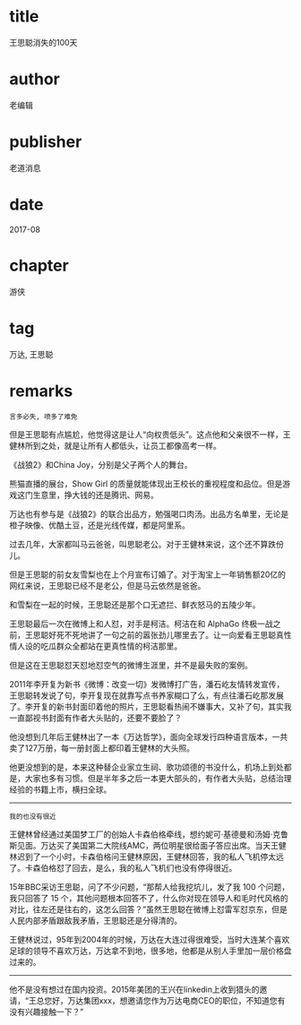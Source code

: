 # title
王思聪消失的100天

# author
老编辑

# publisher
老道消息

# date
2017-08

# chapter
游侠

# tag
万达, 王思聪

# remarks
`言多必失, 喷多了难免`

但是王思聪有点尴尬，他觉得这是让人“向权贵低头”。这点他和父亲很不一样，王健林所到之处，就是让所有人都低头，让员工都像高考一样。



《战狼2》和China Joy，分别是父子两个人的舞台。



熊猫直播的展台，Show Girl 的质量就能体现出王校长的重视程度和品位。但是游戏这门生意里，挣大钱的还是腾讯、网易。

 

万达也有参与是《战狼2》的联合出品方，勉强喝口肉汤。出品方名单里，无论是橙子映像、优酷土豆，还是光线传媒，都是阿里系。



过去几年，大家都叫马云爸爸，叫思聪老公。对于王健林来说，这个还不算跌份儿。



但是王思聪的前女友雪梨也在上个月宣布订婚了。对于淘宝上一年销售额20亿的网红来说，王思聪已经不是老公，但是马云依然是爸爸。



和雪梨在一起的时候，王思聪还是那个口无遮拦、鲜衣怒马的五陵少年。



王思聪最后一次在微博上和人怼，对手是柯洁。柯洁在和 AlphaGo 终极一战之前，王思聪好死不死地讲了一句之前的嚣张劲儿哪里去了。让一向爱看王思聪真性情人设的吃瓜群众全都站在更真性情的柯洁那里。



但是这在王思聪怼天怼地怼空气的微博生涯里，并不是最失败的案例。

 

2011年李开复为新书《微博：改变一切》发微博打广告，潘石屹友情转发宣传，王思聪转发说了句，李开复现在就靠写点书养家糊口了么，有点往潘石屹那发展了。李开复的新书封面印着他的照片，王思聪看热闹不嫌事大，又补了句，其实我一直鄙视书封面有作者大头贴的，还要不要脸了？

 

他没想到几年后王健林出了一本《万达哲学》，面向全球发行四种语言版本，一共卖了127万册，每一册封面上都印着王健林的大头照。



他更没想到的是，本来这种替企业家立生祠、歌功颂德的书没什么，机场上到处都是，大家也多有习惯。但是半年多之后一本更大部头的，有作者大头贴，总结治理经验的书籍上市，横扫全球。

---

`我的也没有很近`


王健林曾经通过美国梦工厂的创始人卡森伯格牵线，想约妮可·基德曼和汤姆·克鲁斯见面。万达买了美国第二大院线AMC，两位明星很给面子答应出席。当天王健林迟到了一个小时，卡森伯格问王健林原因，王健林回答，我的私人飞机停太远了。卡森伯格怼了回去，是么，我的私人飞机们也没有停得很近。

 

15年BBC采访王思聪，问了不少问题，“那帮人给我挖坑儿，发了我 100 个问题，我只回答了 15 个，其他问题根本回答不了，什么你对现在领导人和毛时代风格的对比，往左还是往右的，这怎么回答？”虽然王思聪在微博上怼雷军怼京东，但是人民内部矛盾跟敌我矛盾，王思聪还是分得清的。

   

王健林说过，95年到2004年的时候，万达在大连过得很难受，当时大连某个喜欢足球的领导不喜欢万达，万达拿不到地，很多地，他都是从别人手里加一层价格盘过来的。

---

他不是没有想过在国内投资。2015年美团的王兴在linkedin上收到猎头的邀请，“王总您好，万达集团xxx，想邀请您作为万达电商CEO的职位，不知道您有没有兴趣接触一下？”


